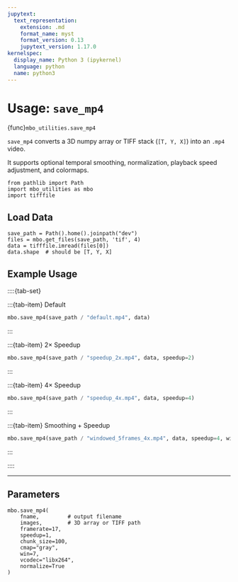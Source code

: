 ```yaml
---
jupytext:
  text_representation:
    extension: .md
    format_name: myst
    format_version: 0.13
    jupytext_version: 1.17.0
kernelspec:
  display_name: Python 3 (ipykernel)
  language: python
  name: python3
---
```


# Usage: `save_mp4`

{func}`mbo_utilities.save_mp4`

`save_mp4` converts a 3D numpy array or TIFF stack (`[T, Y, X]`) into an `.mp4` video.  

It supports optional temporal smoothing, normalization, playback speed adjustment, and colormaps.

```{code-cell} ipython3
from pathlib import Path
import mbo_utilities as mbo
import tifffile
```

## Load Data

```{code-cell} ipython3
save_path = Path().home().joinpath("dev")
files = mbo.get_files(save_path, 'tif', 4)
data = tifffile.imread(files[0])
data.shape  # should be [T, Y, X]
```

## Example Usage

::::{tab-set}

:::{tab-item} Default
```python
mbo.save_mp4(save_path / "default.mp4", data)
```
:::

:::{tab-item} 2× Speedup
```python
mbo.save_mp4(save_path / "speedup_2x.mp4", data, speedup=2)
```
:::

:::{tab-item} 4× Speedup
```python
mbo.save_mp4(save_path / "speedup_4x.mp4", data, speedup=4)
```
:::

:::{tab-item} Smoothing + Speedup
```python
mbo.save_mp4(save_path / "windowed_5frames_4x.mp4", data, speedup=4, win=5)
```
:::

::::  

---

## Parameters

```{code-block} python
mbo.save_mp4(
    fname,         # output filename
    images,        # 3D array or TIFF path
    framerate=17,
    speedup=1,
    chunk_size=100,
    cmap="gray",
    win=7,
    vcodec="libx264",
    normalize=True
)
```

